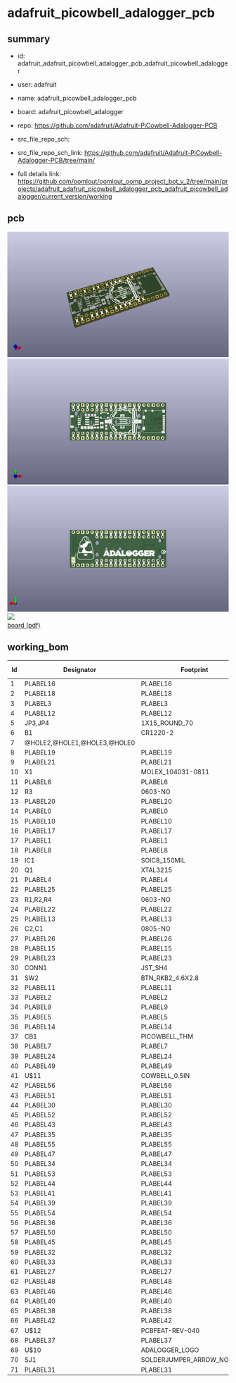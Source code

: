 # adafruit_picowbell_adalogger_pcb
 
## summary 
* id: adafruit_adafruit_picowbell_adalogger_pcb_adafruit_picowbell_adalogger
* user: adafruit
* name: adafruit_picowbell_adalogger_pcb
* board: adafruit_picowbell_adalogger
* repo: https://github.com/adafruit/Adafruit-PiCowbell-Adalogger-PCB



* src_file_repo_sch: 
* src_file_repo_sch_link: https://github.com/adafruit/Adafruit-PiCowbell-Adalogger-PCB/tree/main/
* full details link: https://github.com/oomlout/oomlout_oomp_project_bot_v_2/tree/main/projects/adafruit_adafruit_picowbell_adalogger_pcb_adafruit_picowbell_adalogger/current_version/working  



## pcb  
![](working_3d_600.png) 
![](working_3d_front_600.png)  
![](working_3d_back_600.png)  
![](working_600.png)  
[board (pdf)](working.pdf)  

## working_bom
| Id | Designator | Footprint | Quantity | Designation | Supplier and ref |  | None | 
| --- | --- | --- | --- | --- | --- | --- | --- | 
| 1 | PLABEL16 | PLABEL16 | 1 |  |  |  | [''] | 
| 2 | PLABEL18 | PLABEL18 | 1 |  |  |  | [''] | 
| 3 | PLABEL3 | PLABEL3 | 1 |  |  |  | [''] | 
| 4 | PLABEL12 | PLABEL12 | 1 |  |  |  | [''] | 
| 5 | JP3,JP4 | 1X15_ROUND_70 | 2 |  |  |  | [''] | 
| 6 | B1 | CR1220-2 | 1 | CR1220 |  |  | [''] | 
| 7 | @HOLE2,@HOLE1,@HOLE3,@HOLE0 |  | 4 |  |  |  | [''] | 
| 8 | PLABEL19 | PLABEL19 | 1 |  |  |  | [''] | 
| 9 | PLABEL21 | PLABEL21 | 1 |  |  |  | [''] | 
| 10 | X1 | MOLEX_104031-0811 | 1 | MICROSD |  |  | [''] | 
| 11 | PLABEL6 | PLABEL6 | 1 |  |  |  | [''] | 
| 12 | R3 | 0603-NO | 1 | 1K |  |  | [''] | 
| 13 | PLABEL20 | PLABEL20 | 1 |  |  |  | [''] | 
| 14 | PLABEL0 | PLABEL0 | 1 |  |  |  | [''] | 
| 15 | PLABEL10 | PLABEL10 | 1 |  |  |  | [''] | 
| 16 | PLABEL17 | PLABEL17 | 1 |  |  |  | [''] | 
| 17 | PLABEL1 | PLABEL1 | 1 |  |  |  | [''] | 
| 18 | PLABEL8 | PLABEL8 | 1 |  |  |  | [''] | 
| 19 | IC1 | SOIC8_150MIL | 1 | RTC_PCF8523/T |  |  | [''] | 
| 20 | Q1 | XTAL3215 | 1 | 32.768 |  |  | [''] | 
| 21 | PLABEL4 | PLABEL4 | 1 |  |  |  | [''] | 
| 22 | PLABEL25 | PLABEL25 | 1 |  |  |  | [''] | 
| 23 | R1,R2,R4 | 0603-NO | 3 | 10K |  |  | [''] | 
| 24 | PLABEL22 | PLABEL22 | 1 |  |  |  | [''] | 
| 25 | PLABEL13 | PLABEL13 | 1 |  |  |  | [''] | 
| 26 | C2,C1 | 0805-NO | 2 | 10uF |  |  | [''] | 
| 27 | PLABEL26 | PLABEL26 | 1 |  |  |  | [''] | 
| 28 | PLABEL15 | PLABEL15 | 1 |  |  |  | [''] | 
| 29 | PLABEL23 | PLABEL23 | 1 |  |  |  | [''] | 
| 30 | CONN1 | JST_SH4 | 1 | STEMMA_I2C_QT |  |  | [''] | 
| 31 | SW2 | BTN_RKB2_4.6X2.8 | 1 | tact |  |  | [''] | 
| 32 | PLABEL11 | PLABEL11 | 1 |  |  |  | [''] | 
| 33 | PLABEL2 | PLABEL2 | 1 |  |  |  | [''] | 
| 34 | PLABEL9 | PLABEL9 | 1 |  |  |  | [''] | 
| 35 | PLABEL5 | PLABEL5 | 1 |  |  |  | [''] | 
| 36 | PLABEL14 | PLABEL14 | 1 |  |  |  | [''] | 
| 37 | CB1 | PICOWBELL_THM | 1 | PICOWBELL_THM |  |  | [''] | 
| 38 | PLABEL7 | PLABEL7 | 1 |  |  |  | [''] | 
| 39 | PLABEL24 | PLABEL24 | 1 |  |  |  | [''] | 
| 40 | PLABEL49 | PLABEL49 | 1 |  |  |  | [''] | 
| 41 | U$11 | COWBELL_0.5IN | 1 |  |  |  | [''] | 
| 42 | PLABEL56 | PLABEL56 | 1 |  |  |  | [''] | 
| 43 | PLABEL51 | PLABEL51 | 1 |  |  |  | [''] | 
| 44 | PLABEL30 | PLABEL30 | 1 |  |  |  | [''] | 
| 45 | PLABEL52 | PLABEL52 | 1 |  |  |  | [''] | 
| 46 | PLABEL43 | PLABEL43 | 1 |  |  |  | [''] | 
| 47 | PLABEL35 | PLABEL35 | 1 |  |  |  | [''] | 
| 48 | PLABEL55 | PLABEL55 | 1 |  |  |  | [''] | 
| 49 | PLABEL47 | PLABEL47 | 1 |  |  |  | [''] | 
| 50 | PLABEL34 | PLABEL34 | 1 |  |  |  | [''] | 
| 51 | PLABEL53 | PLABEL53 | 1 |  |  |  | [''] | 
| 52 | PLABEL44 | PLABEL44 | 1 |  |  |  | [''] | 
| 53 | PLABEL41 | PLABEL41 | 1 |  |  |  | [''] | 
| 54 | PLABEL39 | PLABEL39 | 1 |  |  |  | [''] | 
| 55 | PLABEL54 | PLABEL54 | 1 |  |  |  | [''] | 
| 56 | PLABEL36 | PLABEL36 | 1 |  |  |  | [''] | 
| 57 | PLABEL50 | PLABEL50 | 1 |  |  |  | [''] | 
| 58 | PLABEL45 | PLABEL45 | 1 |  |  |  | [''] | 
| 59 | PLABEL32 | PLABEL32 | 1 |  |  |  | [''] | 
| 60 | PLABEL33 | PLABEL33 | 1 |  |  |  | [''] | 
| 61 | PLABEL27 | PLABEL27 | 1 |  |  |  | [''] | 
| 62 | PLABEL48 | PLABEL48 | 1 |  |  |  | [''] | 
| 63 | PLABEL46 | PLABEL46 | 1 |  |  |  | [''] | 
| 64 | PLABEL40 | PLABEL40 | 1 |  |  |  | [''] | 
| 65 | PLABEL38 | PLABEL38 | 1 |  |  |  | [''] | 
| 66 | PLABEL42 | PLABEL42 | 1 |  |  |  | [''] | 
| 67 | U$12 | PCBFEAT-REV-040 | 1 |  |  |  | [''] | 
| 68 | PLABEL37 | PLABEL37 | 1 |  |  |  | [''] | 
| 69 | U$10 | ADALOGGER_LOGO | 1 |  |  |  | [''] | 
| 70 | SJ1 | SOLDERJUMPER_ARROW_NOPASTE | 1 |  |  |  | [''] | 
| 71 | PLABEL31 | PLABEL31 | 1 |  |  |  | [''] | 




